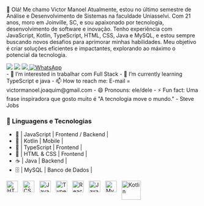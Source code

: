 👋 Olá! Me chamo Victor Manoel
Atualmente, estou no último semestre de Análise e Desenvolvimento de Sistemas na faculdade Uniasselvi. Com 21 anos, moro em Joinville, SC, e sou apaixonado por tecnologia, desenvolvimento de software e inovação.
Tenho experiência com JavaScript, Kotlin, TypeScript, HTML, CSS, Java e MySQL, e estou sempre buscando novos desafios para aprimorar minhas habilidades. Meu objetivo é criar soluções eficientes e impactantes, explorando ao máximo o potencial da tecnologia.

<div>
<a href="https://instagram.com/victorr__ssouza" target="_blank"><img src="https://img.shields.io/badge/-Instagram-%23E4405F?style=for-the-badge&logo=instagram&logoColor=white" target="_blank"></a>
<a href = "mailto:victormanoel.joaquim@gmail.com"><img src="https://img.shields.io/badge/-Gmail-%23333?style=for-the-badge&logo=gmail&logoColor=white" target="_blank"></a>
<a href="https://www.linkedin.com/in/www.linkedin.com/in/www.linkedin.com/in/victor-manoel-7b5058167" target="_blank"><img src="https://img.shields.io/badge/-LinkedIn-%230077B5?style=for-the-badge&logo=linkedin&logoColor=white" target="_blank">
<a href="https://wa.me/47991478348" target="_blank">
    <img 
        alt="WhatsApp" 
        title="Entre em contato pelo WhatsApp" 
        src="https://custom-icon-badges.demolab.com/badge/-WhatsApp-brightgreen?style=for-the-badge&logo=whatsapp&logoColor=white"
    />
</a>
</div>
- 👀 I’m interested in trabalhar com Full Stack
- 🌱 I’m currently learning TypeScript e java  
- 📫 How to reach me: E-mail = victormanoel.joaquim@gmail.com
- 😄 Pronouns: ele/dele 
- ⚡ Fun fact: Uma frase inspiradora que gosto muito é
"A tecnologia move o mundo." - Steve Jobs

### 🤖 Linguagens e Tecnologias


- 🚀 | JavaScript | Frontend / Backend |
- 💙 | Kotlin | Mobile | 
- 📜 | TypeScript | Frontend |
- 🎨 | HTML & CSS | Frontend | 
- ☕ | Java | Backend | 
- 🗄️ | MySQL | Banco de Dados | 

<img 
    align="left" 
    alt="HTML"
    title="HTML" 
    width="30px" 
    style="padding-right: 10px;" 
    src="https://cdn.jsdelivr.net/gh/devicons/devicon@latest/icons/html5/html5-original.svg" 
/>
<img 
    align="left" 
    alt="CSS" 
    title="CSS"
    width="30px" 
    style="padding-right: 10px;" 
    src="https://cdn.jsdelivr.net/gh/devicons/devicon@latest/icons/css3/css3-original.svg" 
/>
<img 
    align="left" 
    alt="JavaScript" 
    title="JavaScript"
    width="30px" 
    style="padding-right: 10px;" 
    src="https://cdn.jsdelivr.net/gh/devicons/devicon@latest/icons/javascript/javascript-original.svg" 
/>
<img 
    align="left" 
    alt="TypeScript"
    title="TypeScript" 
    width="30px" 
    style="padding-right: 10px;" 
    src="https://cdn.jsdelivr.net/gh/devicons/devicon@latest/icons/typescript/typescript-original.svg" 
/>
<img 
    align="left" 
    alt="React"
    title="React" 
    width="30px" 
    style="padding-right: 10px;" 
    src="https://cdn.jsdelivr.net/gh/devicons/devicon@latest/icons/react/react-original.svg" 
/>
<img 
    align="left" 
    alt="Java"
    title="Java" 
    width="30px" 
    style="padding-right: 10px;" 
    src="https://cdn.jsdelivr.net/gh/devicons/devicon@latest/icons/java/java-original.svg" 
/>
<img 
    align="left" 
    alt="MySQL"
    title="MySQL" 
    width="30px" 
    style="padding-right: 10px;" 
    src="https://cdn.jsdelivr.net/gh/devicons/devicon@latest/icons/mysql/mysql-original.svg" 
/>
<img 
    align="left" 
    alt="Kotlin"
    title="Kotlin" 
    width="50px" 
    style="padding-right: 50px;" 
    src="https://lumigo.io/wp-content/uploads/2019/07/Kotlin-MAIN-1024x593.png" 
/>



<!---
Victorsouza07/Victorsouza07 is a ✨ special ✨ repository because its `README.md` (this file) appears on your GitHub profile.
You can click the Preview link to take a look at your changes.
--->
